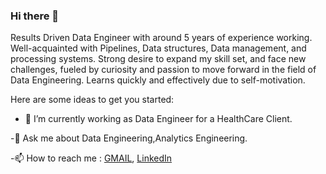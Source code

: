 ### Hi there 👋

 Results Driven Data Engineer with around 5 years of experience working. Well-acquainted with Pipelines, Data structures, Data management, and processing systems. Strong desire to expand my skill set, and face new challenges, fueled by curiosity and passion to move forward in the field of Data Engineering. Learns quickly and effectively due to self-motivation.

Here are some ideas to get you started:

- 🔭 I’m currently working as Data Engineer for a HealthCare Client.
   
-💬 Ask me about Data Engineering,Analytics Engineering.

-📫 How to reach me : [GMAIL](mailto:vishnu.velpula20@gmail.com), [LinkedIn](https://www.linkedin.com/in/vishnuvelpula)

